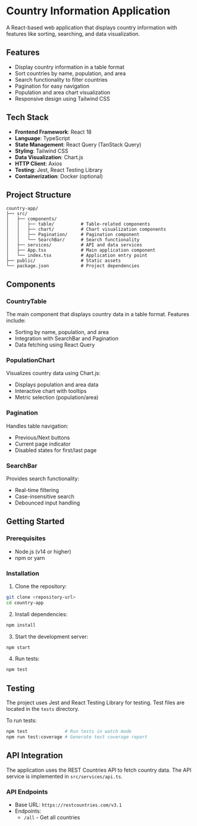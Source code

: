# Country Information Application

A React-based web application that displays country information with features like sorting, searching, and data visualization.

## Features

- Display country information in a table format
- Sort countries by name, population, and area
- Search functionality to filter countries
- Pagination for easy navigation
- Population and area chart visualization
- Responsive design using Tailwind CSS

## Tech Stack

- **Frontend Framework**: React 18
- **Language**: TypeScript
- **State Management**: React Query (TanStack Query)
- **Styling**: Tailwind CSS
- **Data Visualization**: Chart.js
- **HTTP Client**: Axios
- **Testing**: Jest, React Testing Library
- **Containerization**: Docker (optional)

## Project Structure

```
country-app/
├── src/
│   ├── components/
│   │   ├── table/          # Table-related components
│   │   ├── chart/          # Chart visualization components
│   │   ├── Pagination/     # Pagination component
│   │   └── SearchBar/      # Search functionality
│   ├── services/           # API and data services
│   ├── App.tsx             # Main application component
│   └── index.tsx           # Application entry point
├── public/                 # Static assets
└── package.json            # Project dependencies
```

## Components

### CountryTable
The main component that displays country data in a table format. Features include:
- Sorting by name, population, and area
- Integration with SearchBar and Pagination
- Data fetching using React Query

### PopulationChart
Visualizes country data using Chart.js:
- Displays population and area data
- Interactive chart with tooltips
- Metric selection (population/area)

### Pagination
Handles table navigation:
- Previous/Next buttons
- Current page indicator
- Disabled states for first/last page

### SearchBar
Provides search functionality:
- Real-time filtering
- Case-insensitive search
- Debounced input handling

## Getting Started

### Prerequisites
- Node.js (v14 or higher)
- npm or yarn

### Installation

1. Clone the repository:
```bash
git clone <repository-url>
cd country-app
```

2. Install dependencies:
```bash
npm install
```

3. Start the development server:
```bash
npm start
```

4. Run tests:
```bash
npm test
```

## Testing

The project uses Jest and React Testing Library for testing. Test files are located in the `tests` directory.

To run tests:
```bash
npm test              # Run tests in watch mode
npm run test:coverage # Generate test coverage report
```

## API Integration

The application uses the REST Countries API to fetch country data. The API service is implemented in `src/services/api.ts`.

### API Endpoints
- Base URL: `https://restcountries.com/v3.1`
- Endpoints:
  - `/all` - Get all countries
